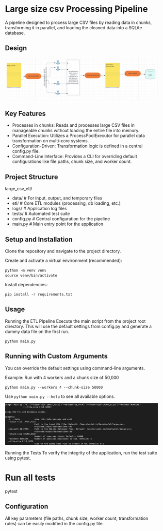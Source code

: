 # Large size csv Processing Pipeline

A pipeline designed to process large CSV files by reading data in chunks, transforming it in parallel, and loading the cleaned data into a SQLite database.

## Design

![alt text](image.png)

## Key Features

- Processes in chunks: Reads and processes large CSV files in manageable chunks without loading the entire file into memory.
- Parallel Execution: Utilizes a ProcessPoolExecutor for parallel data transformation on multi-core systems.
- Configuration-Driven: Transformation logic is defined in a central config.py file.
- Command-Line Interface: Provides a CLI for overriding default configurations like file paths, chunk size, and worker count.

## Project Structure

large_csv_etl/ <br/>

- data/ # For input, output, and temporary files <br/>
- etl/ # Core ETL modules (processing, db loading, etc.) <br/>
- logs/ # Application log files <br/>
- tests/ # Automated test suite <br/>
- config.py # Central configuration for the pipeline <br/>
- main.py # Main entry point for the application <br/>

## Setup and Installation

Clone the repository and navigate to the project directory.

Create and activate a virtual environment (recommended):

`python -m venv venv` <br/>
`source venv/bin/activate`

Install dependencies:

`pip install -r requirements.txt`

## Usage

Running the ETL Pipeline
Execute the main script from the project root directory. This will use the default settings from config.py and generate a dummy data file on the first run.

`python main.py`

## Running with Custom Arguments

You can override the default settings using command-line arguments.

Example: Run with 4 workers and a chunk size of 50,000

`python main.py --workers 4 --chunk-size 50000`

Use `python main.py --help` to see all available options.

![alt text](image-1.png)

Running the Tests
To verify the integrity of the application, run the test suite using pytest.

# Run all tests

pytest

## Configuration

All key parameters (file paths, chunk size, worker count, transformation rules) can be easily modified in the config.py file.
